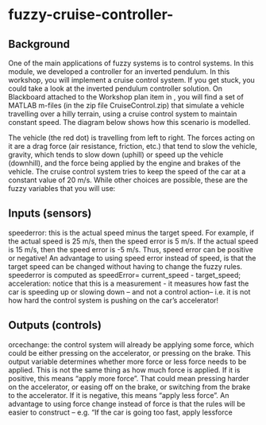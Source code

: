 # fuzzy-cruise-controller-

<h2> Background </h2> 

One of the main applications of fuzzy systems is to control systems. In this module, we developed a controller for an inverted pendulum. In this workshop, you will implement a cruise control system. If you get stuck, you could take a look at the inverted pendulum controller solution. 
On Blackboard attached to the Workshop plan item in , you will find a set of MATLAB m-files (in the zip file CruiseControl.zip) that simulate a vehicle travelling over a hilly terrain, using a cruise control system to maintain constant speed. The diagram below shows how this scenario is modelled.

The vehicle (the red dot) is travelling from left to right. The forces acting on it are a drag force (air resistance, friction, etc.) that tend to slow the vehicle, gravity, which tends to slow down (uphill) or speed up the vehicle (downhill), and the force being applied by the engine and brakes of the vehicle.
The cruise control system tries to keep the speed of the car at a constant value of 20 m/s. While other choices are possible, these are the fuzzy variables that you will use:

<h2> Inputs (sensors)</h2>
speederror: this is the actual speed minus the target speed. For example, if the actual speed is 25 m/s, then the speed error is 5 m/s. If the actual speed is 15 m/s, then the speed error is -5 m/s. Thus, speed error can be positive or negative! An advantage to using speed error instead of speed, is that the target speed can be changed without having to change the fuzzy rules. speederror is computed as
speedError= current_speed - target_speed;
acceleration: notice that this is a measurement - it measures how fast the car is speeding up or slowing down – and not a control action– i.e. it is not how hard the control system is pushing on the car’s accelerator!
<h2>Outputs (controls)</h2>
orcechange: the control system will already be applying some force, which could be either pressing on the accelerator, or pressing on the brake. This output variable determines whether more force or less force needs to be applied. This is not the same thing as how much force is applied. If it is positive, this means “apply more force”. That could mean pressing harder on the accelerator, or easing off on the brake, or switching from the brake to the accelerator. If it is negative, this means “apply less force”. An advantage to using force change instead of force is that the rules will be easier to construct – e.g. “If the car is going too fast, apply lessforce
